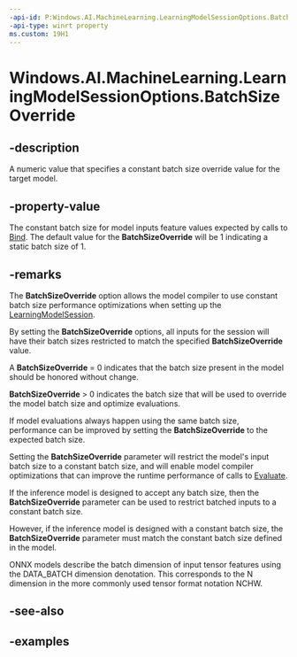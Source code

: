 ```yaml
---
-api-id: P:Windows.AI.MachineLearning.LearningModelSessionOptions.BatchSizeOverride
-api-type: winrt property
ms.custom: 19H1
---
```


<!-- Property syntax.
public uint BatchSizeOverride { get;  set; }
-->

# Windows.AI.MachineLearning.LearningModelSessionOptions.BatchSizeOverride

## -description
A numeric value that specifies a constant batch size override value for the target model.

## -property-value
The constant batch size for model inputs feature values expected by calls to [Bind](learningmodelbinding_bind_765850420.md). The default value for the **BatchSizeOverride** will be 1 indicating a static batch size of 1.

## -remarks
The **BatchSizeOverride** option allows the model compiler to use constant batch size performance optimizations when setting up the [LearningModelSession](learningmodelsession.md).

By setting the **BatchSizeOverride** options, all inputs for the session will have their batch sizes restricted to match the specified **BatchSizeOverride** value.

A **BatchSizeOverride** = 0 indicates that the batch size present in the model should be honored without change.

**BatchSizeOverride** > 0 indicates the batch size that will be used to override the model batch size and optimize evaluations.

If model evaluations always happen using the same batch size, performance can be improved by setting the **BatchSizeOverride** to the expected batch size.

Setting the **BatchSizeOverride** parameter will restrict the model's input batch size to a constant batch size, and will enable model compiler optimizations that can improve the runtime performance of calls to [Evaluate](learningmodelsession_evaluate_291797498.md).

If the inference model is designed to accept any batch size, then the **BatchSizeOverride** parameter can be used to restrict batched inputs to a constant batch size.

However, if the inference model is designed with a constant batch size, the **BatchSizeOverride** parameter must match the constant batch size defined in the model.

ONNX models describe the batch dimension of input tensor features using the DATA_BATCH dimension denotation. This corresponds to the N dimension in the more commonly used tensor format notation NCHW.
        

## -see-also

## -examples

